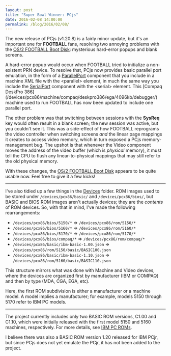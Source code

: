```yaml
---
layout: post
title: "Super Bowl Winner: PCjs"
date: 2016-02-08 14:00:00
permalink: /blog/2016/02/08/
---
```


The new release of PCjs (v1.20.8) is a fairly minor update, but it's an important one for **FOOTBALL** fans, resolving
two annoying problems with the [OS/2 FOOTBALL Boot Disk](/software/pcx86/sys/os2/misc/87058/): mysterious hard-error popups
and blank screens.

A hard-error popup would occur when FOOTBALL tried to initialize a non-existent PRN device.  To resolve that, PCjs
now provides basic parallel port emulation, in the form of a [ParallelPort](/docs/pcx86/parallel/) component that you
include in a machine XML file with the &lt;parallel&gt; element, in much the same way you include the
[SerialPort](/docs/pcx86/serial/) component with the &lt;serial&gt; element.  This [Compaq DeskPro 386]
(/devices/pcx86/machine/compaq/deskpro386/ega/4096kb/debugger/) machine used to run FOOTBALL has now been updated to
include one parallel port.

The other problem was that switching between sessions with the **SysReq** key would often result in a blank screen;
the new session was active, but you couldn't see it.  This was a side-effect of how FOOTBALL reprograms the video
controller when switching screens *and* the linear page mappings it creates to access video memory, which in turn
exposed a PCjs memory-management bug.  The upshot is that whenever the Video component moves the address of the video
buffer (which is *physical* memory), it must tell the CPU to flush any linear-to-physical mappings that may still refer
to the old physical memory.

With these changes, the [OS/2 FOOTBALL Boot Disk](/software/pcx86/sys/os2/misc/87058/) appears to be quite usable now.
Feel free to give it a few kicks!

---

I've also tidied up a few things in the [Devices](/devices/) folder.  ROM images used to be stored under
`/devices/pcx86/basic/` and `/devices/pcx86/bios/`, but BASIC and BIOS ROM images aren't actually devices; they are the
*contents* of ROM devices.  So, with that in mind, I've made the following rearrangements:

* `/devices/pcx86/bios/5150/*` => `/devices/pcx86/rom/5150/*`
* `/devices/pcx86/bios/5160/*` => `/devices/pcx86/rom/5160/*`
* `/devices/pcx86/bios/5170/*` => `/devices/pcx86/rom/5170/*`
* `/devices/pcx86/bios/compaq/*` => `/devices/pcx86/rom/compaq/*`
* `/devices/pcx86/basic/ibm-basic-1.00.json` => `/devices/pcx86/rom/5150/basic/BASIC100.json`
* `/devices/pcx86/basic/ibm-basic-1.10.json` => `/devices/pcx86/rom/5160/basic/BASIC110.json`

This structure mirrors what was done with Machine and Video devices, where the devices are organized
first by manufacturer (IBM or COMPAQ) and then by type (MDA, CGA, EGA, etc).

Here, the first ROM subdivision is either a manufacturer or a machine model.  A model implies a manufacturer;
for example, models 5150 through 5170 refer to IBM PC models.

---

The project currently includes only two BASIC ROM versions, C1.00 and C1.10, which were initially released with the
first model 5150 and 5160 machines, respectively.  For more details, see [IBM PC ROMs](/devices/pcx86/rom/).

I believe there was also a BASIC ROM version 1.20 released for IBM PCjr, but since PCjs does not yet emulate the PCjr,
it has not been added to the project.
